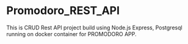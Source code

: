 # Promodoro_REST_API

This is CRUD Rest API project build using Node.js Express, Postgresql running on docker container for PROMODORO APP.
